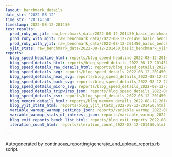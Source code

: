 ```yaml
---
layout: benchmark_details
date_str: '2022-08-12'
time_str: '20:14:50'
timestamp: 2022-08-12-201450
test_results:
  prod_ruby_no_jit: raw_benchmark_data/2022-08-12-201450_basic_benchmark_prod_ruby_no_jit.json
  prod_ruby_with_mjit: raw_benchmark_data/2022-08-12-201450_basic_benchmark_prod_ruby_with_mjit.json
  prod_ruby_with_yjit: raw_benchmark_data/2022-08-12-201450_basic_benchmark_prod_ruby_with_yjit.json
  yjit_stats: raw_benchmark_data/2022-08-12-201450_basic_benchmark_yjit_stats.json
reports:
  blog_speed_headline_html: reports/blog_speed_headline_2022-08-12-201450.html
  blog_speed_details_html: reports/blog_speed_details_2022-08-12-201450.html
  blog_speed_details_raw_details_html: reports/blog_speed_details_2022-08-12-201450.raw_details.html
  blog_speed_details_svg: reports/blog_speed_details_2022-08-12-201450.svg
  blog_speed_details_head_svg: reports/blog_speed_details_2022-08-12-201450.head.svg
  blog_speed_details_back_svg: reports/blog_speed_details_2022-08-12-201450.back.svg
  blog_speed_details_micro_svg: reports/blog_speed_details_2022-08-12-201450.micro.svg
  blog_speed_details_tripwires_json: reports/blog_speed_details_2022-08-12-201450.tripwires.json
  blog_speed_details_csv: reports/blog_speed_details_2022-08-12-201450.csv
  blog_memory_details_html: reports/blog_memory_details_2022-08-12-201450.html
  blog_yjit_stats_html: reports/blog_yjit_stats_2022-08-12-201450.html
  variable_warmup_warmup_settings_json: reports/variable_warmup_2022-08-12-201450.warmup_settings.json
  variable_warmup_stats_of_interest_json: reports/variable_warmup_2022-08-12-201450.stats_of_interest.json
  blog_exit_reports_bench_list_html: reports/blog_exit_reports_2022-08-12-201450.bench_list.html
  iteration_count_html: reports/iteration_count_2022-08-12-201450.html

---
```

Autogenerated by continuous_reporting/generate_and_upload_reports.rb script.
